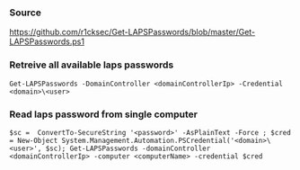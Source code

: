 ### Source
https://github.com/r1cksec/Get-LAPSPasswords/blob/master/Get-LAPSPasswords.ps1  

### Retreive all available laps passwords
```
Get-LAPSPasswords -DomainController <domainControllerIp> -Credential <domain>\<user> 
```

### Read laps password from single computer
```
$sc =  ConvertTo-SecureString '<password>' -AsPlainText -Force ; $cred = New-Object System.Management.Automation.PSCredential('<domain>\<user>', $sc); Get-LAPSPasswords -domainController <domainControllerIp> -computer <computerName> -credential $cred
```

